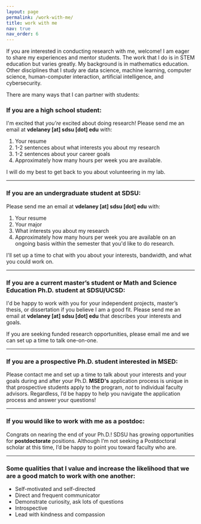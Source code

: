 ```yaml
---
layout: page
permalink: /work-with-me/
title: work with me
nav: true
nav_order: 6
---
```


If you are interested in conducting research with me, welcome! I am eager to share my experiences and mentor students. The work that I do is in STEM education but varies greatly. My background is in mathematics education. Other disciplines that I study are data science, machine learning, computer science, human-computer interaction, artificial intelligence, and cybersecurity.

There are many ways that I can partner with students:

### If you are a high school student:
I'm excited that *you're* excited about doing research! Please send me an email at **vdelaney [at] sdsu [dot] edu** with:
1. Your resume
2. 1-2 sentences about what interests you about my research
3. 1-2 sentences about your career goals
4. Approximately how many hours per week you are available.

I will do my best to get back to you about volunteering in my lab.

---

### If you are an undergraduate student at SDSU:
Please send me an email at **vdelaney [at] sdsu [dot] edu** with:
1. Your resume
2. Your major
3. What interests you about my research
4. Approximately how many hours per week you are available on an ongoing basis within the semester that you'd like to do research.

I'll set up a time to chat with you about your interests, bandwidth, and what you could work on.

---

### If you are a current master’s student or Math and Science Education Ph.D. student at SDSU/UCSD:
I'd be happy to work with you for your independent projects, master’s thesis, or dissertation if you believe I am a good fit. Please send me an email at **vdelaney [at] sdsu [dot] edu** that describes your interests and goals.

If you are seeking funded research opportunities, please email me and we can set up a time to talk one-on-one.

---

### If you are a prospective Ph.D. student interested in MSED:
Please contact me and set up a time to talk about your interests and your goals during and after your Ph.D. **MSED's** application process is unique in that prospective students apply to the program, *not* to individual faculty advisors. Regardless, I’d be happy to help you navigate the application process and answer your questions!

---

### If you would like to work with me as a postdoc:
Congrats on nearing the end of your Ph.D.! SDSU has growing opportunities for **postdoctorate** positions. Although I’m not seeking a Postdoctoral scholar at this time, I’d be happy to point you toward faculty who are.

---

### Some qualities that I value and increase the likelihood that we are a good match to work with one another:
- Self-motivated and self-directed
- Direct and frequent communicator
- Demonstrate curiosity, ask lots of questions
- Introspective
- Lead with kindness and compassion
